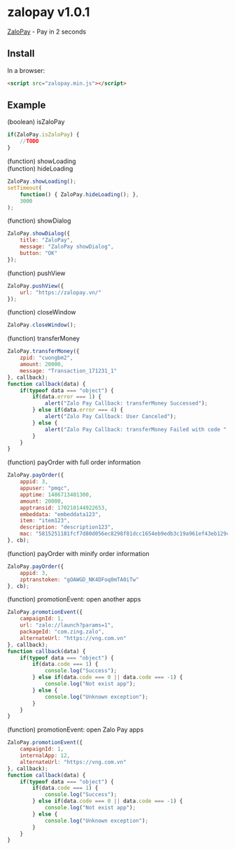 # zalopay v1.0.1

[ZaloPay](https://zalopay.com.vn) - Pay in 2 seconds

## Install

In a browser:
```html
<script src="zalopay.min.js"></script>
```

## Example

(boolean) isZaloPay
```js
if(ZaloPay.isZaloPay) {
    //TODO
}
```

(function) showLoading<br />
(function) hideLoading
```js
ZaloPay.showLoading();
setTimeout(
    function() { ZaloPay.hideLoading(); },
    3000
);
```

(function) showDialog
```js
ZaloPay.showDialog({
    title: "ZaloPay",
    message: "ZaloPay showDialog",
    button: "OK"
});
```

(function) pushView
```js
ZaloPay.pushView({
    url: "https://zalopay.vn/"
});
```

(function) closeWindow
```js
ZaloPay.closeWindow();
```

(function) transferMoney
```js
ZaloPay.transferMoney({
    zpid: "cuongbm2",
    amount: 20000,
    message: "Transaction_171231_1"
}, callback);
function callback(data) {
    if(typeof data === "object") {
        if(data.error === 1) {
            alert("Zalo Pay Callback: transferMoney Successed");
        } else if(data.error === 4) {
            alert("Zalo Pay Callback: User Canceled");
        } else {
            alert("Zalo Pay Callback: transferMoney Failed with code " + data.errorCode);
        }
    }
}
```

(function) payOrder with full order information
```js
ZaloPay.payOrder({
    appid: 3,
    appuser: "pmqc",
    apptime: 1486713401300,
    amount: 20000,
    apptransid: 170210144922653,
    embeddata: "embeddata123",
    item: "item123",
    description: "description123",
    mac: "5815251181fcf7d80d056ec8298f81dcc1654eb9edb3c19a961ef43eb129c307"
}, cb);
```

(function) payOrder with minify order information
```js
ZaloPay.payOrder({
    appid: 3,
    zptranstoken: "gOAWGD_NK4DFoq0mTA0iTw"
}, cb);
```

(function) promotionEvent: open another apps
```js
ZaloPay.promotionEvent({
    campaignId: 1,
    url: "zalo://launch?params=1",
    packageId: "com.zing.zalo",
    alternateUrl: "https://vng.com.vn"
}, callback);
function callback(data) {
    if(typeof data === "object") {
        if(data.code === 1) {
            console.log("Success");
        } else if(data.code === 0 || data.code === -1) {
            console.log("Not exist app");
        } else {
            console.log("Unknown exception");
        }
    }
}
```

(function) promotionEvent: open Zalo Pay apps
```js
ZaloPay.promotionEvent({
    campaignId: 1,
    internalApp: 12,
    alternateUrl: "https://vng.com.vn"
}, callback);
function callback(data) {
    if(typeof data === "object") {
        if(data.code === 1) {
            console.log("Success");
        } else if(data.code === 0 || data.code === -1) {
            console.log("Not exist app");
        } else {
            console.log("Unknown exception");
        }
    }
}
```